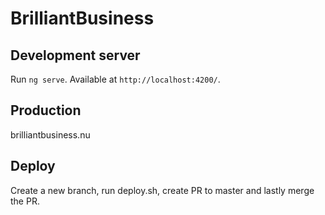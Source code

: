 # BrilliantBusiness

## Development server

Run `ng serve`. Available at `http://localhost:4200/`.

## Production

brilliantbusiness.nu

## Deploy

Create a new branch, run deploy.sh, create PR to master and lastly merge the PR.
